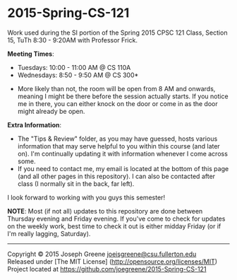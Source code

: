 2015-Spring-CS-121
==================

Work used during the SI portion of the Spring 2015 CPSC 121 Class, Section 15, TuTh 8:30 - 9:20AM with Professor Frick.


__Meeting Times__: 
- Tuesdays: 10:00 - 11:00 AM @ CS 110A
- Wednesdays: 8:50 - 9:50 AM @ CS 300*

* More likely than not, the room will be open from 8 AM and onwards, meaning I might be there before the session 
actually starts. If you notice me in there, you can either knock on the door or come in as the door might already be 
open.

__Extra Information__:
- The "Tips & Review" folder, as you may have guessed, hosts various information that may serve helpful to you within this course 
(and later on). I'm continually updating it with information whenever I come across some.
- If you need to contact me, my email is located at the bottom of this page (and all other pages in this repository). I can also 
be contacted after class (I normally sit in the back, far left).

I look forward to working with you guys this semester!


__NOTE__: Most (if not all) updates to this repository are done between Thursday evening and Friday evening. If you've come 
to check for updates on the weekly work, best time to check it out is either midday Friday (or if I'm really lagging, Saturday).

-------------------------------------------------------------------------------

Copyright &copy; 2015 Joseph Greene <joeisgreene@csu.fullerton.edu>  
Released under [The MIT License] (http://opensource.org/licenses/MIT)  
Project located at <https://github.com/joegreene/2015-Spring-CS-121>
